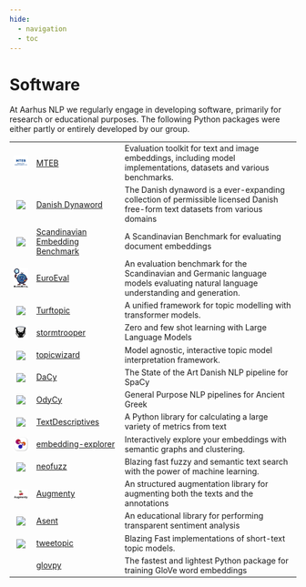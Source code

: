 ```yaml
---
hide:
  - navigation
  - toc
---
```



# Software

At Aarhus NLP we regularly engage in developing software, primarily for research or educational purposes.
The following Python packages were either partly or entirely developed by our group.


|                                                                                                                                                                               |                                                                                                           |                                                                                                                                     |
| :---------------------------------------------------------------------------------------------------------------------------------------------------------------------------: | --------------------------------------------------------------------------------------------------------- | ----------------------------------------------------------------------------------------------------------------------------------- |
|             <img align="center" width="60" src="https://github.com/embeddings-benchmark/mteb/blob/main/docs/images/mteb_logo/mteb_logo_tight_hfhub.png?raw=true">             | [MTEB](https://github.com/embeddings-benchmark/mteb)                                                      | Evaluation toolkit for text and image embeddings, including model implementations, datasets and various benchmarks.                 |
|                          <img align="center" width="40" src="https://huggingface.co/datasets/danish-foundation-models/danish-dynaword/resolve/main/docs/icon.png">                          | [Danish Dynaword](https://huggingface.co/datasets/danish-foundation-models/danish-dynaword) | The Danish dynaword is a ever-expanding collection of permissible licensed Danish free-form text datasets from various domains        |
|                          <img align="center" width="40" src="https://kennethenevoldsen.github.io/scandinavian-embedding-benchmark/_static/logo.png">                          | [Scandinavian Embedding Benchmark](https://kennethenevoldsen.github.io/scandinavian-embedding-benchmark/) | A Scandinavian Benchmark for evaluating document embeddings                                                                         |
|                                <img align="center" width="40" src="https://raw.githubusercontent.com/EuroEval/EuroEval/main/gfx/euroeval.png">                                | [EuroEval](https://euroeval.com/)                                                                         | An evaluation benchmark for the Scandinavian and Germanic language models evaluating natural language understanding and generation. |
|        <img align="center" width="60" src="https://raw.githubusercontent.com/x-tabdeveloping/turftopic/80b075e203e76cc3c5b0cdf288ab0c5a3355c160/docs/images/logo.svg">        | [Turftopic](https://github.com/x-tabdeveloping/turftopic)                                                 | A unified framework for topic modelling with transformer models.                                                                    |
|                        <img align="center" width="60" src="https://github.com/centre-for-humanities-computing/stormtrooper/raw/main/assets/logo.svg">                         | [stormtrooper](https://github.com/centre-for-humanities-computing/stormtrooper)                           | Zero and few shot learning with Large Language Models                                                                               |
|                                <img align="center" width="60"  src="https://github.com/x-tabdeveloping/topicwizard/raw/main/assets/logo.svg">                                 | [topicwizard](https://github.com/x-tabdeveloping/topicwizard)                                             | Model agnostic, interactive topic model interpretation framework.                                                                   |
|                                 <img align="center" width="60" src="https://centre-for-humanities-computing.github.io/DaCy/_static/icon.png">                                 | [DaCy](https://github.com/centre-for-humanities-computing/DaCy)                                           | The State of the Art Danish NLP pipeline for SpaCy                                                                                  |
| <img align="center" width="60"  src="https://raw.githubusercontent.com/centre-for-humanities-computing/odyCy/7b94fec60679d06272dca88a4dcfe0f329779aea/docs/_static/logo.svg"> | [OdyCy](https://centre-for-humanities-computing.github.io/odyCy/)                                         | General Purpose NLP pipelines for Ancient Greek                                                                                     |
|                                <img align="center" width="55" src="https://github.com/HLasse/TextDescriptives/raw/main/docs/_static/icon.png">                                | [TextDescriptives](https://github.com/HLasse/TextDescriptives)                                            | A Python library for calculating a large variety of metrics from text                                                               |
|                     <img align="center" width="55" src="https://github.com/centre-for-humanities-computing/embedding-explorer/raw/main/assets/logo.svg">                      | [embedding-explorer](https://github.com/centre-for-humanities-computing/embedding-explorer)               | Interactively explore your embeddings with semantic graphs and clustering.                                                          |
|                                <img align="center" width="60" src="https://github.com/x-tabdeveloping/neofuzz/raw/main/docs/_static/logo.svg">                                | [neofuzz](https://github.com/x-tabdeveloping/neofuzz)                                                     | Blazing fast fuzzy and semantic text search with the power of machine learning.                                                     |
|                              <img align="center" width="60" src="https://github.com/KennethEnevoldsen/augmenty/blob/main/img/icon.png?raw=true">                              | [Augmenty](https://github.com/KennethEnevoldsen/augmenty)                                                 | An structured augmentation library for augmenting both the texts and the annotations                                                |
|                   <img align="center" width="60" src="https://raw.githubusercontent.com/KennethEnevoldsen/asent/refs/heads/main/docs/_static/favicon.ico">                    | [Asent](https://github.com/KennethEnevoldsen/asent)                                                       | An educational library for performing  transparent sentiment analysis                                                               |
|                      <img align="center" width="60"  src="https://github.com/centre-for-humanities-computing/tweetopic/raw/main/docs/_static/icon.svg">                       | [tweetopic](https://github.com/centre-for-humanities-computing/tweetopic)                                 | Blazing Fast implementations of short-text topic models.                                                                            |
|                                                                                                                                                                               | [glovpy](https://github.com/centre-for-humanities-computing/glovpy)                                       | The fastest and lightest Python package for training GloVe word embeddings                                                          |
